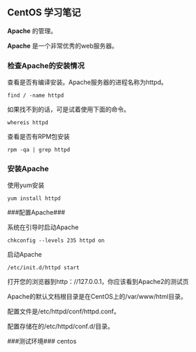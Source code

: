 ## CentOS 学习笔记 ##

**Apache** 的管理。

**Apache** 是一个非常优秀的web服务器。

### 检查Apache的安装情况 ###

查看是否有编译安装。Apache服务器的进程名称为httpd。

    find / -name httpd

如果找不到的话，可是试着使用下面的命令。

    whereis httpd

查看是否有RPM包安装

    rpm -qa | grep httpd

### 安装Apache ###
使用yum安装

    yum install httpd

###配置Apache###

系统在引导时启动Apache

	chkconfig --levels 235 httpd on

启动Apache

	/etc/init.d/httpd start

打开您的浏览器到http：//127.0.0.1，你应该看到Apache2的测试页

Apache的默认文档根目录是在CentOS上的/var/www/html目录。

配置文件是/etc/httpd/conf/httpd.conf。

配置存储在的/etc/httpd/conf.d/目录。

###测试环境###
	centos 